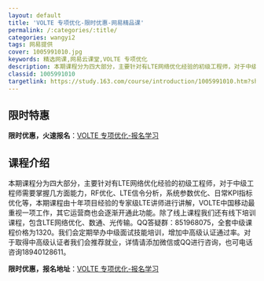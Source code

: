 ```yaml
---
layout: default
title: 'VOLTE 专项优化-限时优惠-网易精品课'
permalink: /:categories/:title/
categories: wangyi2
tags: 网易提供
cover: 1005991010.jpg
keywords: 精选网课,网易云课堂,VOLTE 专项优化
description: 本期课程分为四大部分，主要针对有LTE网络优化经验的初级工程师，对于中级工程师需要掌握几方面能力，RF优化、LTE信令分
classid: 1005991010
targetlink: https://study.163.com/course/introduction/1005991010.htm?share=1&shareId=1025206652&utm_campaign=share&utm_medium=iphoneShare&utm_source=&utm_u=1025206652
---
```


## 限时特惠

**限时优惠，火速报名**：[VOLTE 专项优化-报名学习](https://study.163.com/course/introduction/1005991010.htm?share=1&shareId=1025206652&utm_campaign=share&utm_medium=iphoneShare&utm_source=&utm_u=1025206652)

## 课程介绍

本期课程分为四大部分，主要针对有LTE网络优化经验的初级工程师，对于中级工程师需要掌握几方面能力，RF优化、LTE信令分析，系统参数优化、日常KPI指标优化等，本期课程由十年项目经验的专家级LTE讲师进行讲解，VOLTE中国移动最重视一项工作，其它运营商也会逐渐开通此功能。除了线上课程我们还有线下培训课程，包含LTE网络优化、数通、光传输。QQ答疑群：851968075，全套中级课程价格为1320。我们会定期举办中级面试技能培训，增加中高级认证通过率。对于取得中高级认证者我们会推荐就业，详情请添加微信或QQ进行咨询，也可电话咨询18940128611。

**限时优惠，报名地址**：[VOLTE 专项优化-报名学习](https://study.163.com/course/introduction/1005991010.htm?share=1&shareId=1025206652&utm_campaign=share&utm_medium=iphoneShare&utm_source=&utm_u=1025206652)

